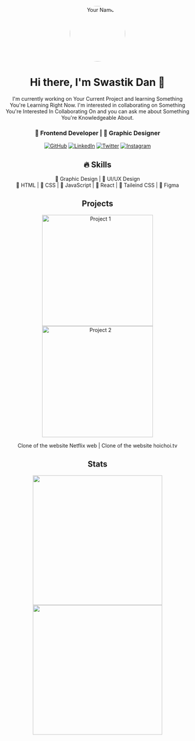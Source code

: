 <!-- Header -->
<p align="center">
  <img src="https://github.com/Swastikdan.png" width="150" height="150" alt="Your Name" style="border-radius:80px;">
</p>

<h1 align="center">Hi there, I'm Swastik Dan 👋</h1>
<!-- About Me -->
<p align="center">
  I'm currently working on Your Current Project and learning Something You're Learning Right Now. I'm interested in collaborating on Something You're Interested In Collaborating On and you can ask me about Something You're Knowledgeable About.
</p>
<h3 align="center">🚀 Frontend Developer |  🎨 Graphic Designer</h3>

<!-- Social media icons -->
<p align="center">
  <a href="https://github.com/Swastikdan"><img alt="GitHub" src="https://img.shields.io/badge/-GitHub-black?style=flat-square&logo=GitHub"></a>
  <a href="https://www.linkedin.com/in/swastikdan/"><img alt="LinkedIn" src="https://img.shields.io/badge/-LinkedIn-black?style=flat-square&logo=linkedin"></a>
  <a href="https://twitter.com/DanSwastik"><img alt="Twitter" src="https://img.shields.io/badge/-Twitter-black?style=flat-square&logo=twitter"></a>
  <a href="https://instagram.com/YourUsername"><img alt="Instagram" src="https://img.shields.io/badge/-Facebook-black?style=flat-square&logo=facebook"></a>
</p>


<!-- Skills -->
<h2 align="center">🔥 Skills</h2>
<p align="center">
  🎨 Graphic Design |  🎨 UI/UX Design <br>
  🚀 HTML | 🚀 CSS | 🚀 JavaScript | 🚀 React | 🚀 Taileind CSS |  🚀 Figma
</p>




<h2 align="center">Projects</h2>

<p align="center">
  <a href="Link to Project"><img width="300" src="https://camo.githubusercontent.com/533fb86063a4de09841e8f20fff86e3647a4dc16bba70babf0423df94acd1935/68747470733a2f2f696b2e696d6167656b69742e696f2f7377617374696b2f4e6574666c69782f4769746875625f526561646d652f53637265656e73686f745f5f3133375f5f302d6d41656265586b2e706e67" alt="Project 1"></a>
  <a href="Link to Project"><img width="300" src="https://user-images.githubusercontent.com/57379785/190240546-345281f8-ce3d-41dd-981e-eeb150032a37.png" alt="Project 2"></a>
</p>



<p align="center">
   Clone of the website Netflix web | Clone of the website hoichoi.tv
</p>


<h2 align="center"> Stats</h2>
<div align="center">
<img width=" 350" src="https://github-readme-stats.vercel.app/api?username=Swastikdan&show_icons=true"/>

</div>
<div align="center">

<img width=" 350"  src="https://github-readme-stats.vercel.app/api/top-langs/?username=Swastikdan&layout=compact" />
</div>




